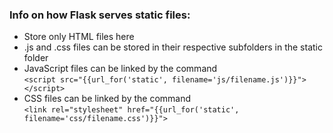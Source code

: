 ### Info on how Flask serves static files:
- Store only HTML files here
- .js and .css files can be stored in their respective subfolders in the static folder
- JavaScript files can be linked by the command  
`<script src="{{url_for('static', filename='js/filename.js')}}"></script>`  
- CSS files can be linked by the command  
`<link rel="stylesheet" href="{{url_for('static', filename='css/filename.css')}}">`  
